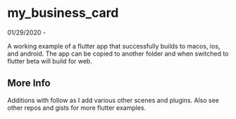 # my_business_card

01/29/2020 -

A working example of a flutter app that successfully builds to macos, ios, and android. The app can be copied to another folder and when switched to flutter beta will build for web.

## More Info

Additions with follow as I add various other scenes and plugins. Also see other repos and gists for more flutter examples.

